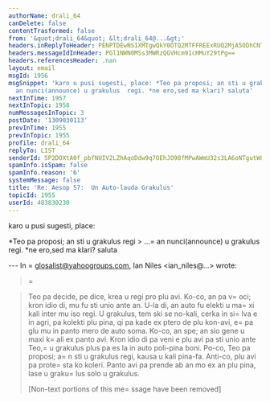 ```yaml
---
authorName: drali_64
canDelete: false
contentTrasformed: false
from: '&quot;drali_64&quot; &lt;drali_64@...&gt;'
headers.inReplyToHeader: PENPTDEwNS1XMTgwQkY0OTQ2MTFFREExRUQ2MjA5ODhCNTIwQHBoeC5nYmw+
headers.messageIdInHeader: PGl1NWN0MSs3MWRzQGVHcm91cHMuY29tPg==
headers.referencesHeader: .nan
layout: email
msgId: 1956
msgSnippet: 'karo u pusi sugesti, place: *Teo pa proposi; an sti u grakulus regi  ...
  an nunci(announce) u grakulus  regi. *ne ero,sed ma klari? saluta'
nextInTime: 1957
nextInTopic: 1958
numMessagesInTopic: 3
postDate: '1309030113'
prevInTime: 1955
prevInTopic: 1955
profile: drali_64
replyTo: LIST
senderId: 5P2DOXtA0f_pbfNUIV2LZhAqoDdw9q7OEhJO98fMPwAWmU32s3LA6oNTgutW8Q7KlDSnxfoiUcjBmyb9ErLLV2828M1SIA
spamInfo.isSpam: false
spamInfo.reason: '6'
systemMessage: false
title: 'Re: Aesop 57:  Un Auto-lauda Grakulus'
topicId: 1955
userId: 483830230
---
```


karo 
u pusi sugesti, place:

*Teo pa proposi; an sti u grakulus regi > ...=
 an nunci(announce) u grakulus  regi.
*ne ero,sed ma klari?
saluta

--- In =
glosalist@yahoogroups.com, Ian Niles <ian_niles@...> wrote:
>
> 
> 
> 
> 
>=
 
> 
> Teo
> pa decide, pe dice, krea u regi pro plu avi. 
> Ko-co, an pa v=
oci; kron idio di, mu fu sti unio ante an.  U-la di, an auto fu elekti u ma=
xi kali inter
> mu iso regi.  U grakulus, tem ski se
> no-kali, cerka in si=
lva e in agri, pa kolekti plu pina, qi pa kade ex ptero de
> plu kon-avi, e=
 pa glu mu in panto mero de auto soma.  Ko-co, an spe; an sio gene u maxi k=
ali ex
> panto avi.  Kron idio di pa veni e plu
> avi pa sti unio ante Teo,=
 u grakulus plus pa es la in auto poli-pina boni.  Po-co, Teo pa proposi; a=
n sti u grakulus
> regi, kausa u kali pina-fa.  Anti-co, plu
> avi pa prote=
sta ko koleri.  Panto avi pa
> prende ab an mo ex an plu pina, lase u graku=
lus solo u grakulus.  
> 
>  		 	   		  
> 
> [Non-text portions of this me=
ssage have been removed]
>



